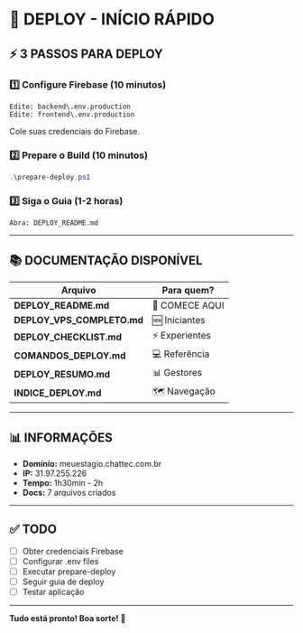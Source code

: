 # 🚀 DEPLOY - INÍCIO RÁPIDO

## ⚡ 3 PASSOS PARA DEPLOY

### 1️⃣ Configure Firebase (10 minutos)
```
Edite: backend\.env.production
Edite: frontend\.env.production
```
Cole suas credenciais do Firebase.

### 2️⃣ Prepare o Build (10 minutos)
```powershell
.\prepare-deploy.ps1
```

### 3️⃣ Siga o Guia (1-2 horas)
```
Abra: DEPLOY_README.md
```

---

## 📚 DOCUMENTAÇÃO DISPONÍVEL

| Arquivo | Para quem? |
|---------|------------|
| **DEPLOY_README.md** | 📌 COMECE AQUI |
| **DEPLOY_VPS_COMPLETO.md** | 🆕 Iniciantes |
| **DEPLOY_CHECKLIST.md** | ⚡ Experientes |
| **COMANDOS_DEPLOY.md** | 💻 Referência |
| **DEPLOY_RESUMO.md** | 📊 Gestores |
| **INDICE_DEPLOY.md** | 🗺️ Navegação |

---

## 📊 INFORMAÇÕES

- **Domínio:** meuestagio.chattec.com.br
- **IP:** 31.97.255.226
- **Tempo:** 1h30min - 2h
- **Docs:** 7 arquivos criados

---

## ✅ TODO

- [ ] Obter credenciais Firebase
- [ ] Configurar .env files
- [ ] Executar prepare-deploy
- [ ] Seguir guia de deploy
- [ ] Testar aplicação

---

**Tudo está pronto! Boa sorte! 🚀**
